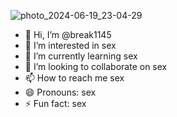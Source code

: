 
<!---
break1145/break1145 is a ✨ special ✨ repository because its `README.md` (this file) appears on your GitHub profile.
You can click the Preview link to take a look at your changes.
--->


![photo_2024-06-19_23-04-29](https://github.com/break1145/break1145/assets/131873684/84df595a-ad61-4c49-a31c-12a00522938a)
- 👋 Hi, I’m @break1145
- 👀 I’m interested in sex
- 🌱 I’m currently learning sex
- 💞️ I’m looking to collaborate on sex
- 📫 How to reach me sex
- 😄 Pronouns: sex
- ⚡ Fun fact: sex
